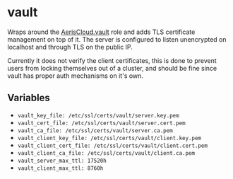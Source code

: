 # vault

Wraps around the [AerisCloud.vault](https://github.com/aeriscloud/ansible-vault)
role and adds TLS certificate management on top of it. The server is configured
to listen unencrypted on localhost and through TLS on the public IP.

Currently it does not verify the client certificates, this is done to prevent
users from locking themselves out of a cluster, and should be fine since vault
has proper auth mechanisms on it's own.

## Variables

* `vault_key_file: /etc/ssl/certs/vault/server.key.pem`
* `vault_cert_file: /etc/ssl/certs/vault/server.cert.pem`
* `vault_ca_file: /etc/ssl/certs/vault/server.ca.pem`
* `vault_client_key_file: /etc/ssl/certs/vault/client.key.pem`
* `vault_client_cert_file: /etc/ssl/certs/vault/client.cert.pem`
* `vault_client_ca_file: /etc/ssl/certs/vault/client.ca.pem`
* `vault_server_max_ttl: 17520h`
* `vault_client_max_ttl: 8760h`
